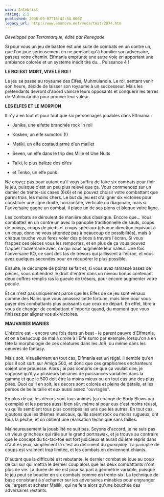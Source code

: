 ```yaml
---
user: Antekrist
rating: 2.5
published: 2008-09-07T16:42:34.000Z
legacy_url: http://www.emunova.net/veda/test/2874.htm
---
```

_Développé par Terramarque, édité par Renegade_  

  

Si pour vous un jeu de baston est une suite de combats en un contre un, que l'on joue sérieusement en ne pensant qu'à humilier son adversaire, passez votre chemin. Elfmania emprunte une autre voie en apportant une ambiance colorée et un système inédit tiré du... Puissance 4 !  

  

**LE ROI EST MORT, VIVE LE ROI !**  

Le jeu se passe au royaume des Elfes, Muhmulandia. Le roi, sentant venir son heure, décide de laisser son royaume à un successeur. Mais les prétendants devront d'abord vaincre leurs opposants et conquérir les terres de Muhmulandia pour prouver leur valeur.  

  

**LES ELFES ET LE MORPION**  

Il n'y a en tout et pour tout que six personnages jouables dans Elfmania :   

- Janika, une elfette branchée rock 'n roll  

- Kosken, un elfe sumotori (!)  

- Matiki, un elfe costaud armé d'un maillet  

- Seven, un elfe dans le trip des Mille et Une Nuits  

- Taiki, le plus balèze des elfes  

- et Tenko, un elfe punk  

Ne croyez pas pour autant qu'il vous suffira de faire six combats pour finir le jeu, puisque c'est un peu plus relevé que ça. Vous commencez sur un damier de trente-six cases (6x6) et ne pouvez choisir votre combattant que parmi trois, les moins chers. Le but du jeu est d'aligner six victoires pour constituer une ligne droite, horizontale, verticale ou diagonale, mais si l'adversaire gagne un combat, il place un de ses pions et bloque votre ligne.  

Les combats se déroulent de manière plus classique. Encore que... Vous combattez en un contre un avec la panoplie traditionnelle de sauts, coups de poings, coups de pieds et coups spéciaux (chaque direction équivaut à un coup, donc ne vous attendez pas à beaucoup de possibilités), mais à chaque touche vous ferez voler des pièces à travers l'écran. Si vous frappez ces pièces vous les remportez, et en plus de ça vous pouvez frapper l'adversaire avec, ce qui vous augmente leur valeur. Une fois l'adversaire KO, ce sont des tas de trésors qui jaillissent à l'écran, et vous avez quelques secondes pour en récupérer le plus possible.  

Ensuite, le décompte de points se fait et, si vous avez ramassé assez de pièces, vous obtiendrez le droit d'entrer dans un niveau bonus contenant deux coffres remplis ras la gueule de trésors, pour encore augmenter votre pécule.  

Et ce n'est pas uniquement parce que les Elfes de ce jeu sont vénaux comme des Nains que vous amassez cette fortune, mais bien pour vous payer des combattants plus puissants que ceux de départ. En effet, libre à vous de changer de combattant n'importe quand, du moment que vous finissez par aligner vos six victoires.  

  

**MAUVAISES MANIES**  

L'histoire est - encore une fois dans un beat - le parent pauvre d'Elfmania, et on a beaucoup de mal à croire à l'Elfe sumo par exemple, lorsqu'on a en tête la morphologie de ces créatures dans les JdR, ou même dans les oeuvres de fantasy.  

Mais soit. Visuellement en tout cas, Elfmania est un régal. Il semble qu'en plus il soit sorti sur Amiga 500, et donc que ces graphismes enchanteurs soient une prouesse. Alors j'ai pas compris ce que ça voulait dire, je suppose qu'il y a plusieurs bécanes de puissances variables dans la gamme et que le 500 doit être la moins mieux ou en tout cas une des plus pires. Quoi qu'il en soit, les décors sont colorés et pleins de détails, et les persos de belle taille et eux aussi assez "ouvragés".  

En plus de ça, les décors sont tous animés (ça change de Body Blows par exemple) et les persos aussi bien sûr, même si pour eux c'est moins réussi, vu qu'ils semblent tous plus constipés les uns que les autres. En tout cas, ajoutons que les thèmes musicaux, qu'ils soient rock ou moins rugueux, ont tous la pêche, et on obtient une réalisation technique sans failles.  

Malheureusement la jouabilité ne suit pas. Soyons d'accord, je ne suis pas un vieux grincheux qui râle sur le grand portnawak, et je trouve au contraire que le concept du tic-tac-toe est fort judicieux et aurait dû être repris dans d'autres jeux, simplement là c'est au détriment du _gameplay_. La panoplie de coups est vraiment trop limitée, et les combats en deviennent chiants.  

D'autant que la difficulté est rebutante, le dernier combat se joue au coup de cul sur qui mettra le dernier coup alors que les deux combattants n'ont plus de vie. La durée de vie est pour sa part à géométrie variable, puisque le jeu peut se boucler en six combats comme en trente-six. La technique de base consistant à s'acharner sur les adversaires minables pour engranger de l'argent et acheter Mailiki, qui ne fera alors qu'une bouchée des adversaires restants.